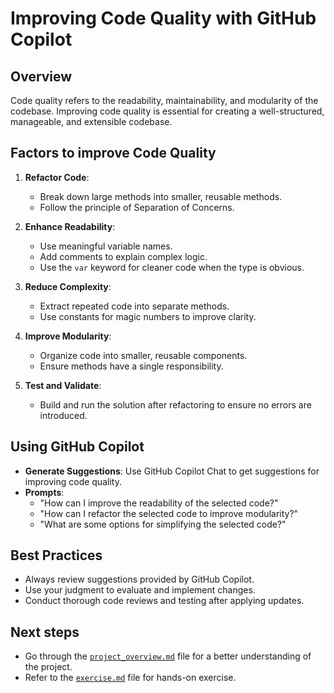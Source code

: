 # Improving Code Quality with GitHub Copilot

## Overview
Code quality refers to the readability, maintainability, and modularity of the codebase. Improving code quality is essential for creating a well-structured, manageable, and extensible codebase.

## Factors to improve Code Quality

1. **Refactor Code**:
   - Break down large methods into smaller, reusable methods.
   - Follow the principle of Separation of Concerns.

2. **Enhance Readability**:
   - Use meaningful variable names.
   - Add comments to explain complex logic.
   - Use the `var` keyword for cleaner code when the type is obvious.

3. **Reduce Complexity**:
   - Extract repeated code into separate methods.
   - Use constants for magic numbers to improve clarity.

4. **Improve Modularity**:
   - Organize code into smaller, reusable components.
   - Ensure methods have a single responsibility.

5. **Test and Validate**:
   - Build and run the solution after refactoring to ensure no errors are introduced.

## Using GitHub Copilot

- **Generate Suggestions**: Use GitHub Copilot Chat to get suggestions for improving code quality.
- **Prompts**:
  - "How can I improve the readability of the selected code?"
  - "How can I refactor the selected code to improve modularity?"
  - "What are some options for simplifying the selected code?"

## Best Practices
- Always review suggestions provided by GitHub Copilot.
- Use your judgment to evaluate and implement changes.
- Conduct thorough code reviews and testing after applying updates.

## Next steps

- Go through the [`project_overview.md`](../docs/project_overivew.md) file for a better understanding of the project.
- Refer to the [`exercise.md`](../docs/exercise.md) file for hands-on exercise.
